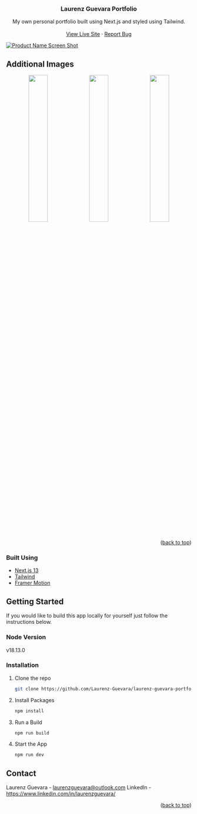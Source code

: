 <div id="top"></div>
<div align="center">
<h3 align="center">Laurenz Guevara Portfolio</h3>

  <p align="center">
    My own personal portfolio built using Next.js and styled using Tailwind.
    <br />
    <br />
    <a href="https://www.laurenzguevara.com/">View Live Site</a>
    ·
    <a href="https://github.com/Laurenz-Guevara/laurenz-guevara-portfolio-next-tailwind/issues">Report Bug</a>
  </p>
</div>

<!-- ABOUT THE PROJECT -->
[![Product Name Screen Shot][product-screenshot]](https://www.laurenzguevara.com/)

## Additional Images

<p align="center">
  <img src="https://user-images.githubusercontent.com/58118627/221336524-61583d3e-9a0b-48e9-b2bb-85535ebd3845.png" width="32%" /> 
  <img src="https://user-images.githubusercontent.com/58118627/221335492-175726bb-d255-4201-b677-830033138dc1.png" width="32%" />
  <img src="https://user-images.githubusercontent.com/58118627/221336634-64278ee8-2a25-4eda-a032-f83fa02d80e0.png" width="32%" />
</p>

<p align="right">(<a href="#top">back to top</a>)</p>

### Built Using

* [Next.js 13](https://nextjs.org/)
* [Tailwind](https://tailwindcss.com/)
* [Framer Motion](https://www.framer.com/motion/)

<!-- GETTING STARTED -->
## Getting Started

If you would like to build this app locally for yourself just follow the instructions below.

### Node Version

v18.13.0

### Installation

1. Clone the repo

    ```bash
    git clone https://github.com/Laurenz-Guevara/laurenz-guevara-portfolio-next-tailwind.git
    ```

2. Install Packages

    ```bash
    npm install
    ```
    
3. Run a Build

    ```bash
    npm run build
    ```

4. Start the App

    ```bash
    npm run dev
    ```

<!-- CONTACT -->
## Contact

Laurenz Guevara - laurenzguevara@outlook.com
LinkedIn - https://www.linkedin.com/in/laurenzguevara/

<p align="right">(<a href="#top">back to top</a>)</p>

[product-screenshot]:https://user-images.githubusercontent.com/58118627/222937708-a73f978c-7cc5-48b6-aa98-1e354dcac1ee.png
